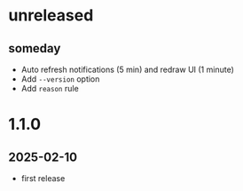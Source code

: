 # unreleased
## someday

 - Auto refresh notifications (5 min) and redraw UI (1 minute)
 - Add `--version` option
 - Add `reason` rule

# 1.1.0
## 2025-02-10

 - first release
